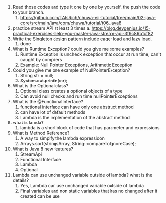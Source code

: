 1. Read those codes and type it one by one by yourself. the push the code to your branch. 
	1. https://github.com/TAIsRich/chuwa-eij-tutorial/tree/main/02-java-core/src/main/java/com/chuwa/tutorial/t06_java8
2.  practice stream API at least 3 times
	a. https://blog.devgenius.io/15-practical-exercises-help-you-master-java-stream-api-3f9c86b1cf82
3.  Write the Singleton design pattern include eager load and lazy load. 
	1. done
4.  What is Runtime Exception? could you give me some examples?
	1. Runtime Exception is uncheck exception that occur at run time, can't caught by compilers
	2. Example: Null Pointer Exceptions, Arithmetic Exception
5.  Could you give me one example of NullPointerException?
	1. String str = null;
	2. System.out.println(str);
6.  What is the Optional class?
	1. Optional class creates a optional objects of a type
	2. Can avoid null checks and run time nullPointerExceptions
7. What is the @FunctionalInterface?
	1. functional interface can have only one abstruct method
	2. can have lot of default methods
	3. Lambda is the implementation of the abstract method
8.  what is lamda?
	1. lambda is a short block of code that has parameter and expressions
9.  What is Method Reference?
	1. A way to simpify the lambda expressioon 
	2. Arrays.sort(stringsArray, String::compareToIgnoreCase);
10. What is Java 8 new features?
	1. StreamApi
	2. Functional Interface
	3. Lambda
	4. Optional
11. Lambda can use unchanged variable outside of lambda? what is the details?
	1. Yes, Lambda can use unchanged variable outside of lambda
	2. Final variables and non static variables that has no changed after it created can be use